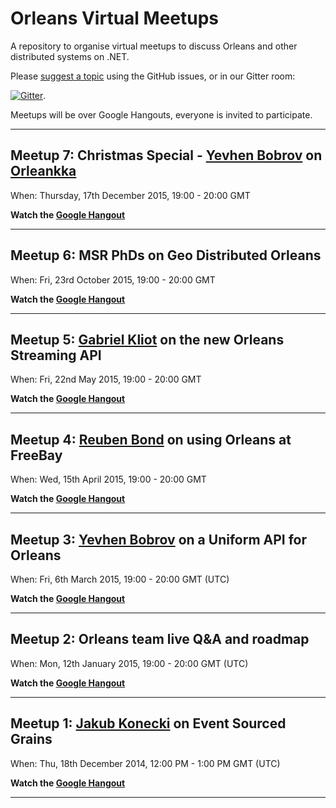 # Orleans Virtual Meetups

A repository to organise virtual meetups to discuss Orleans and other distributed systems on .NET.

Please [suggest a topic](https://github.com/OrleansContrib/meetups/issues/1) using the GitHub issues, or in our Gitter room:

[![Gitter](https://badges.gitter.im/Join%20Chat.svg)](https://gitter.im/dotnet/orleans?utm_source=badge&utm_medium=badge&utm_campaign=pr-badge).

Meetups will be over Google Hangouts, everyone is invited to participate.

---

## Meetup 7: Christmas Special - [Yevhen Bobrov](https://github.com/yevhen) on [Orleankka](https://github.com/yevhen/Orleankka)

When: Thursday, 17th December 2015, 19:00 - 20:00 GMT

__Watch the [Google Hangout](https://www.youtube.com/watch?v=FKL-PS8Q9ac)__

---

## Meetup 6: MSR PhDs on Geo Distributed Orleans

When: Fri, 23rd October 2015, 19:00 - 20:00 GMT

__Watch the [Google Hangout](https://www.youtube.com/watch?v=fOl8ophHtug)__

---

## Meetup 5: [Gabriel Kliot](https://github.com/gabikliot) on the new Orleans Streaming API

When: Fri, 22nd May 2015, 19:00 - 20:00 GMT

__Watch the [Google Hangout](https://www.youtube.com/watch?v=eSepBlfY554)__

---

## Meetup 4: [Reuben Bond](https://github.com/ReubenBond) on using Orleans at FreeBay

When: Wed, 15th April 2015, 19:00 - 20:00 GMT

__Watch the [Google Hangout](https://www.youtube.com/watch?v=56Xz68lTB9c)__

---

## Meetup 3: [Yevhen Bobrov](https://github.com/yevhen) on a Uniform API for Orleans

When: Fri, 6th March 2015, 19:00 - 20:00 GMT (UTC)

__Watch the [Google Hangout](https://www.youtube.com/watch?v=07Up88bpl20)__

---

## Meetup 2: Orleans team live Q&A and roadmap

When: Mon, 12th January 2015, 19:00 - 20:00 GMT (UTC)

__Watch the [Google Hangout](https://www.youtube.com/watch?v=D4kJKSFfNjI)__

---

## Meetup 1: [Jakub Konecki](https://github.com/jkonecki) on Event Sourced Grains

When: Thu, 18th December 2014, 12:00 PM - 1:00 PM GMT (UTC)

__Watch the [Google Hangout](http://www.youtube.com/watch?v=6COQ8XzloPg)__

---
